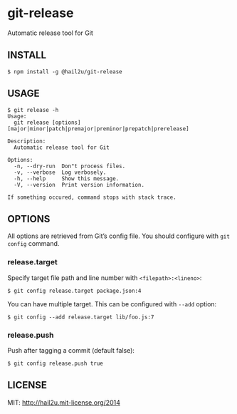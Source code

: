git-release
===========

Automatic release tool for Git


INSTALL
-------

    $ npm install -g @hail2u/git-release


USAGE
-----

    $ git release -h
    Usage:
      git release [options] [major|minor|patch|premajor|preminor|prepatch|prerelease]

    Description:
      Automatic release tool for Git

    Options:
      -n, --dry-run  Don"t process files.
      -v, --verbose  Log verbosely.
      -h, --help     Show this message.
      -V, --version  Print version information.

    If something occured, command stops with stack trace.


OPTIONS
-------

All options are retrieved from Git’s config file. You should configure with `git
config` command.


### release.target

Specify target file path and line number with `<filepath>:<lineno>`:

    $ git config release.target package.json:4

You can have multiple target. This can be configured with `--add` option:

    $ git config --add release.target lib/foo.js:7


### release.push

Push after tagging a commit (default false):

    $ git config release.push true


LICENSE
-------

MIT: http://hail2u.mit-license.org/2014

